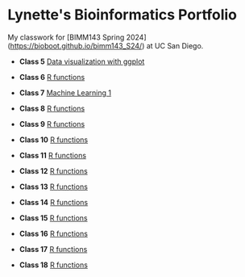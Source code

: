 # Lynette's Bioinformatics Portfolio

My classwork for [BIMM143 Spring 2024] (https://bioboot.github.io/bimm143_S24/) at UC San Diego.

- **Class 5** [Data visualization with ggplot](https://github.com/lynetteloo/bimm143_github/blob/main/class05/class05.pdf)
  
- **Class 6** [R functions](https://github.com/lynetteloo/bimm143_github/blob/main/Class06_files/Class06.pdf)
  
- **Class 7** [Machine Learning 1](https://github.com/lynetteloo/bimm143_github/blob/main/Class07/Class07.pdf)

- **Class 8** [R functions]()

- **Class 9** [R functions]()

- **Class 10** [R functions]()

- **Class 11** [R functions]()

- **Class 12** [R functions]()

- **Class 13** [R functions]()

- **Class 14** [R functions]()

- **Class 15** [R functions]()

- **Class 16** [R functions]()

- **Class 17** [R functions]()

- **Class 18** [R functions]()
